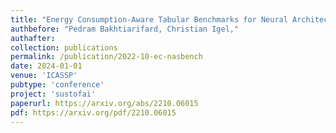 ```yaml
---
title: "Energy Consumption-Aware Tabular Benchmarks for Neural Architecture Search"
authbefore: "Pedram Bakhtiarifard, Christian Igel," 
authafter: 
collection: publications
permalink: /publication/2022-10-ec-nasbench
date: 2024-01-01
venue: 'ICASSP'
pubtype: 'conference'
project: 'sustofai'
paperurl: https://arxiv.org/abs/2210.06015
pdf: https://arxiv.org/pdf/2210.06015
---
```

